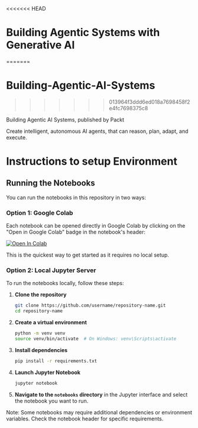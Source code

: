 <<<<<<< HEAD
# Building Agentic Systems with Generative AI
=======
# Building-Agentic-AI-Systems
>>>>>>> 013964f3ddd6ed018a7698458f2e4fc7698375c8

Building Agentic AI Systems, published by Packt

Create intelligent, autonomous AI agents, that can reason, plan, adapt, and execute.

# Instructions to setup Environment

## Running the Notebooks

You can run the notebooks in this repository in two ways:

### Option 1: Google Colab

Each notebook can be opened directly in Google Colab by clicking on the "Open in Google Colab" badge in the notebook's header:

[![Open In Colab](https://colab.research.google.com/assets/colab-badge.svg)](https://colab.research.google.com/github/username/repository-name/blob/main/notebooks/example_notebook.ipynb)

This is the quickest way to get started as it requires no local setup.

### Option 2: Local Jupyter Server

To run the notebooks locally, follow these steps:

1. **Clone the repository**
   ```bash
   git clone https://github.com/username/repository-name.git
   cd repository-name
   ```

2. **Create a virtual environment**
   ```bash
   python -m venv venv
   source venv/bin/activate  # On Windows: venv\Scripts\activate
   ```

3. **Install dependencies**
   ```bash
   pip install -r requirements.txt
   ```

4. **Launch Jupyter Notebook**
   ```bash
   jupyter notebook
   ```

5. **Navigate to the `notebooks` directory** in the Jupyter interface and select the notebook you want to run.

Note: Some notebooks may require additional dependencies or environment variables. Check the notebook header for specific requirements.
